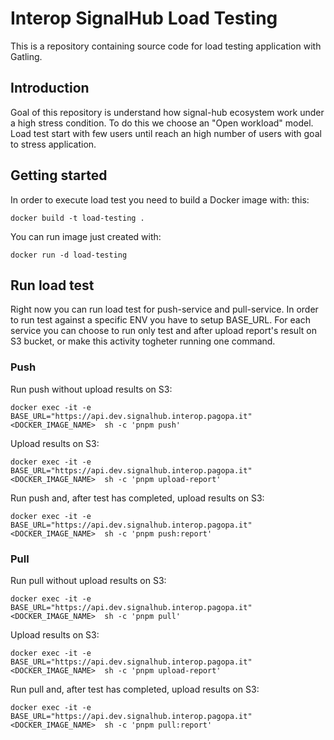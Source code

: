 # Interop SignalHub Load Testing

This is a repository containing source code for load testing application with Gatling.

## Introduction

Goal of this repository is understand how signal-hub ecosystem work under a high stress condition. To do this we choose an "Open workload" model. Load test start with few users until reach an high number of users with goal to stress application.

## Getting started

In order to execute load test you need to build a Docker image with:
this:

```
docker build -t load-testing .
```

You can run image just created with:

```
docker run -d load-testing
```

## Run load test

Right now you can run load test for push-service and pull-service. In order to run test against a specific ENV you have to setup BASE_URL. For each service you can choose to run only test and after upload report's result on S3 bucket, or make this activity togheter running one command.

### Push

Run push without upload results on S3:

```
docker exec -it -e BASE_URL="https://api.dev.signalhub.interop.pagopa.it"  <DOCKER_IMAGE_NAME>  sh -c 'pnpm push'
```

Upload results on S3:

```
docker exec -it -e BASE_URL="https://api.dev.signalhub.interop.pagopa.it"  <DOCKER_IMAGE_NAME>  sh -c 'pnpm upload-report'
```

Run push and, after test has completed, upload results on S3:

```
docker exec -it -e BASE_URL="https://api.dev.signalhub.interop.pagopa.it"  <DOCKER_IMAGE_NAME>  sh -c 'pnpm push:report'
```

### Pull

Run pull without upload results on S3:

```
docker exec -it -e BASE_URL="https://api.dev.signalhub.interop.pagopa.it"  <DOCKER_IMAGE_NAME>  sh -c 'pnpm pull'
```

Upload results on S3:

```
docker exec -it -e BASE_URL="https://api.dev.signalhub.interop.pagopa.it"  <DOCKER_IMAGE_NAME>  sh -c 'pnpm upload-report'
```

Run pull and, after test has completed, upload results on S3:

```
docker exec -it -e BASE_URL="https://api.dev.signalhub.interop.pagopa.it"  <DOCKER_IMAGE_NAME>  sh -c 'pnpm pull:report'
```
